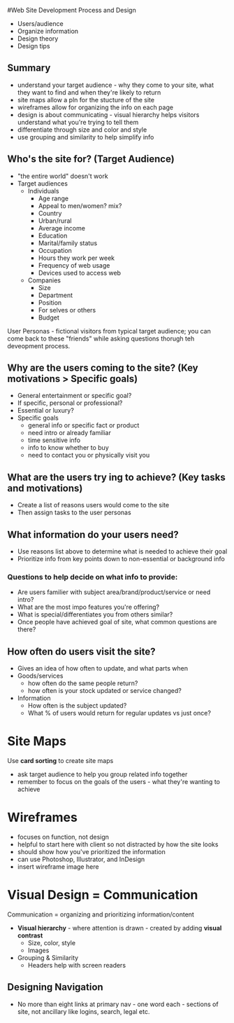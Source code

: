 #Web Site Development Process and Design
+ Users/audience
+ Organize information
+ Design theory
+ Design tips

## Summary
+ understand your target audience - why they come to your site, what they want to find and when they're likely to return
+ site maps allow a pln for the stucture of the site
+ wireframes allow for organizing the info on each page
+ design is about communicating - visual hierarchy helps visitors understand what you're trying to tell them
+ differentiate through size and color and style
+ use grouping and similarity to help simplify info

## Who's the site for? (Target Audience)
+ "the entire world" doesn't work
+ Target audiences
  + Individuals
    + Age range
    + Appeal to men/women? mix?
    + Country
    + Urban/rural
    + Average income
    + Education
    + Marital/family status
    + Occupation
    + Hours they work per week
    + Frequency of web usage
    + Devices used to access web
  + Companies
    + Size
    + Department
    + Position
    + For selves or others
    + Budget

User Personas - fictional visitors from typical target audience; you can come back to these "friends" while asking questions thorugh teh deveopment process.

## Why are the users coming to the site? (Key motivations > Specific goals)
+ General entertainment or specific goal?
+ If specific, personal or professional?
+ Essential or luxury?
+ Specific goals
  + general info or specific fact or product
  + need intro or already familiar
  + time sensitive info
  + info to know whether to buy
  + need to contact you or physically visit you

## What are the users try ing to achieve? (Key tasks and motivations)
+ Create a list of reasons users would come to the site
+ Then assign tasks to the user personas

## What information do your users need?
+ Use reasons list above to determine what is needed to achieve their goal
+ Prioritize info from key points down to non-essential or background info

### Questions to help decide on what info to provide:
+ Are users familier with subject area/brand/product/service or need intro?
+ What are the most impo features you're offering?
+ What is special/differentiates you from others similar?
+ Once people have achieved goal of site, what common questions are there?

## How often do users visit the site?
+ Gives an idea of how often to update, and what parts when
+ Goods/services
  + how often do the same people return?
  + how often is your stock updated or service changed?
+ Information
  + How often is the subject updated?
  + What % of users would return for regular updates vs just once?

# Site Maps
Use **card sorting** to create site maps
+ ask target audience to help you group related info together
+ remember to focus on the goals of the users - what they're wanting to achieve

# Wireframes
+ focuses on function, not design
+ helpful to start here with client so not distracted by how the site looks
+ should show how you've prioritized the information
+ can use Photoshop, Illustrator, and InDesign
+ insert wireframe image here

# Visual Design = Communication
Communication = organizing and prioritizing information/content
+ **Visual hierarchy** - where attention is drawn - created by adding **visual contrast**
  + Size, color, style
  + Images
+ Grouping & Similarity
  + Headers help with screen readers

## Designing Navigation
+ No more than eight links at primary nav - one word each - sections of site, not ancillary like logins, search, legal etc.
